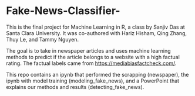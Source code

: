 # Fake-News-Classifier-
This is the final project for Machine Learning in R, a class by Sanjiv Das at Santa Clara University.  It was co-authored with Hariz Hisham, Qing Zhang, Thuy Le, and Tammy Nguyen.

The goal is to take in newspaper articles and uses machine learning methods to predict if the article belongs to a website with a high factual rating.  The factual labels came from https://mediabiasfactcheck.com/.       

This repo contains an ipynb that performed the scrapping (newspaper), the ipynb with model training (modeling_fake_news), and a PowerPoint that explains our methods and results (detecting_fake_news). 
